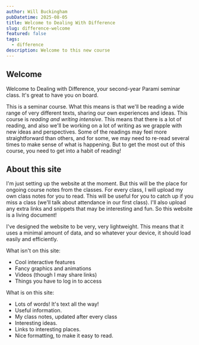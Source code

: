 ```yaml
---
author: Will Buckingham
pubDatetime: 2025-08-05
title: Welcome to Dealing With Difference
slug: difference-welcome
featured: false
tags:
  - difference
description: Welcome to this new course
---
```

## Welcome

Welcome to Dealing with Difference, your second-year Parami seminar class. It's great to have you on board.

This is a seminar course. What this means is that we'll be reading a wide range of very different texts, sharing our own experiences and ideas. This course is *reading and writing intensive*. This means that there is a lot of reading, and also we'll be working on a lot of writing as we grapple with new ideas and perspectives. Some of the readings may feel more straightforward than others, and for some, we may need to re-read several times to make sense of what is happening. But to get the most out of this course, you need to get into a habit of reading!

## About this site 
I'm just setting up the website at the moment. But this will be the place for ongoing course notes from the classes. For every class, I will upload my own class notes for you to read. This will be useful for you to catch up if you miss a class (we'll talk about attendance in our first class). I'll also upload any extra links and snippets that may be interesting and fun. So this website is a living document!

I've designed the website to be very, very lightweight. This means that it uses a minimal amount of data, and so whatever your device, it should load easily and efficiently. 

What isn't on this site:

- Cool interactive features
- Fancy graphics and animations
- Videos (though I may share links)
- Things you have to log in to access

What is on this site:

- Lots of words! It's text all the way!
- Useful information.
- My class notes, updated after every class
- Interesting ideas.
- Links to interesting places.
- Nice formatting, to make it easy to read.